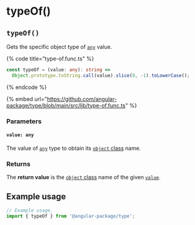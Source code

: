 # typeOf()

## `typeOf()`

Gets the specific object type of [`any`](https://www.typescriptlang.org/docs/handbook/basic-types.html#any) value.

{% code title="type-of.func.ts" %}
```typescript
const typeOf = (value: any): string =>
  Object.prototype.toString.call(value).slice(8, -1).toLowerCase();
```
{% endcode %}

{% embed url="https://github.com/angular-package/type/blob/main/src/lib/type-of.func.ts" %}

### Parameters

#### `value: any`

The value of [`any`](https://www.typescriptlang.org/docs/handbook/basic-types.html#any) type to obtain its [`object` class](https://developer.mozilla.org/en-US/docs/Web/JavaScript/Reference/Global\_Objects/Object/toString#using\_tostring\_to\_detect\_object\_class) name.

### Returns

The **return value** is the [`object` class](https://developer.mozilla.org/en-US/docs/Web/JavaScript/Reference/Global\_Objects/Object/toString#using\_tostring\_to\_detect\_object\_class) name of the given [`value`](typeof.md#value-any).

## Example usage

```typescript
// Example usage.
import { typeOf } from '@angular-package/type';


```
